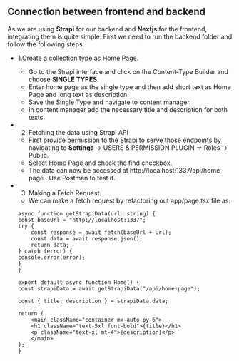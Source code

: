 ## Connection between frontend and backend

As we are using **Strapi** for our backend and **Nextjs** for the frontend, integrating them is quite simple. First we need to run the backend folder and follow the following steps:
- 1.Create a collection type as Home Page.
    - Go to the Strapi interface and click on the Content-Type Builder and choose **SINGLE TYPES**.
    - Enter home page as the single type and then add short text as Home Page and long text as description.
    - Save the Single Type and navigate to content manager.
    - In content manager add the necessary title and description for both texts.

- 2. Fetching the data using Strapi API
    - First provide permission to the Strapi to serve those endpoints by navigating to **Settings** -> USERS & PERMISSION PLUGIN -> Roles -> Public.
    - Select Home Page and check the find checkbox.
    - The data can now be accessed at http://localhost:1337/api/home-page . Use Postman to test it.

- 3. Making a Fetch Request.
    - We can make a fetch request by refactoring out app/page.tsx file as:
    ```tsx
    async function getStrapiData(url: string) {
    const baseUrl = "http://localhost:1337";
    try {
        const response = await fetch(baseUrl + url);
        const data = await response.json();
        return data;
    } catch (error) {
    console.error(error);
    }
    }

    export default async function Home() {
    const strapiData = await getStrapiData("/api/home-page");

    const { title, description } = strapiData.data;

    return (
        <main className="container mx-auto py-6">
        <h1 className="text-5xl font-bold">{title}</h1>
        <p className="text-xl mt-4">{description}</p>
        </main>
    );
    }
    ```